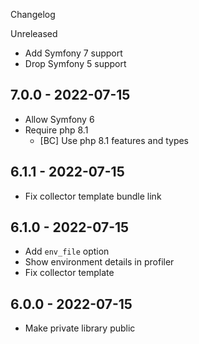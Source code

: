 Changelog

Unreleased
- Add Symfony 7 support
- Drop Symfony 5 support

## 7.0.0 - 2022-07-15
- Allow Symfony 6
- Require php 8.1
  - [BC] Use php 8.1 features and types

## 6.1.1 - 2022-07-15
- Fix collector template bundle link

## 6.1.0 - 2022-07-15
- Add `env_file` option
- Show environment details in profiler
- Fix collector template

## 6.0.0 - 2022-07-15
- Make private library public
